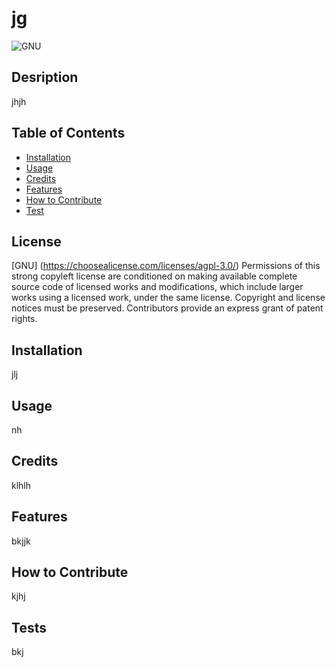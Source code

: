 # jg
![GNU](https://img.shields.io/badge/license-GNU%20GPLv3-orange)


## Desription

jhjh


## Table of Contents

- [Installation](#installation)
- [Usage](#usage)
- [Credits](#credits)
- [Features](#features)
- [How to Contribute](#how-to-contribute)
- [Test](#test)

## License

[GNU] (https://choosealicense.com/licenses/agpl-3.0/)
Permissions of this strong copyleft license are conditioned on making available complete source code of licensed works and modifications, which include larger works using a licensed work, under the same license. Copyright and license notices must be preserved. Contributors provide an express grant of patent rights.

## Installation
jlj
## Usage
nh
## Credits
klhlh
## Features
bkjjk
## How to Contribute
kjhj
## Tests
bkj

